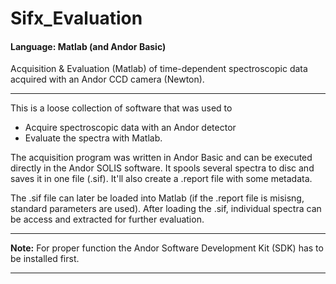 # Sifx_Evaluation
#### Language: Matlab (and Andor Basic)
Acquisition & Evaluation (Matlab) of time-dependent spectroscopic data acquired with an Andor CCD camera (Newton).

---

This is a loose collection of software that was used to 
  - Acquire spectroscopic data with an Andor detector 
  - Evaluate the spectra with Matlab. 

The acquisition program was written in Andor Basic and can be executed directly in the Andor SOLIS software. It spools several spectra to disc and saves it in one file (.sif). It'll also create a .report file with some metadata. 

The .sif file can later be loaded into Matlab (if the .report file is misisng, standard parameters are used). After loading the .sif, individual spectra can be access and extracted  for further evaluation.

---

**Note:** For proper function the Andor Software Development Kit (SDK) has to be installed first.

---

